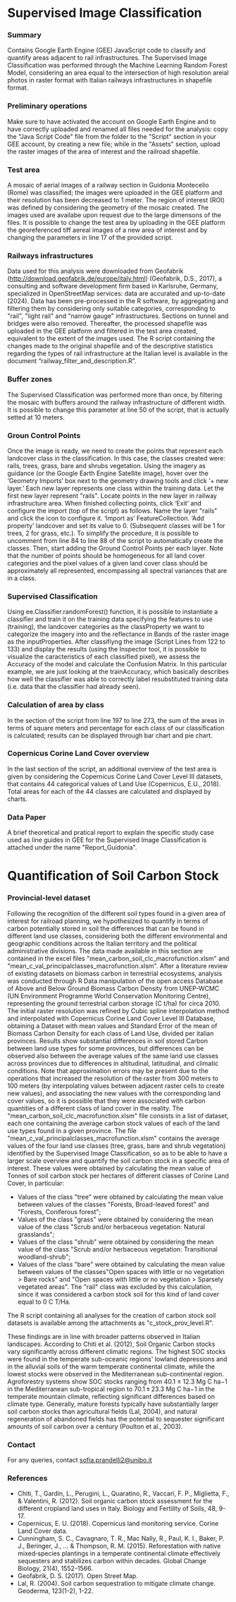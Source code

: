 # Supervised Image Classification
### Summary
Contains Google Earth Engine (GEE) JavaScript code to classify and quantify areas adjacent to rail infrastructures. The Supervised Image Classification was performed through the Machine Learning Random Forest Model, considering an area equal to the intersection of high resolution areial photos in raster format with Italian railways infrastructures in shapefile format. 

### Preliminary operations
Make sure to have activated the account on Google Earth Engine and to have correctly uploaded and renamed all files needed for the analysis: copy the "Java Script Code" file from the folder to the "Script" section in your GEE account, by creating a new file; while in the "Assets" section, upload the raster images of the area of interest and the railroad shapefile.

### Test area
A mosaic of aerial images of a railway section in Guidonia Montecelio (Rome) was classified; the images were uploaded in the GEE platform and their resolution has been decreased to 1 meter. The region of interest (ROI) was defined by considering the geometry of the mosaic created. The images used are availabe upon request due to the large dimensons of the files.
It is possible to change the test area by uploading in the GEE platform the georeferenced tiff aereal images of a new area of interest and by changing the parameters in line 17 of the provided script.

### Railways infrastructures
Data used for this analysis were downloaded from Geofabrik (http://download.geofabrik.de/europe/italy.html) (Geofabrik, D.S., 2017), a consulting and software development firm based in Karlsruhe, Germany, specialized in OpenStreetMap services: data are accurated and up-to-date (2024). Data has been pre-processed in the R software, by aggregating and filtering them by considering only suitable categories, corresponding to "rail", "light rail" and "narrow gauge" infrastructures. Sections on tunnel and bridges were also removed. Thereafter, the processed shapefile was uploaded in the GEE platform and filtered in the test area created, equivalent to the extent of the images used. 
The R script containing the changes made to the original shapefile and of the descriptive statistics regarding the types of rail infrastructure at the Italian level is available in the document “railway_filter_and_description.R”.

### Buffer zones
The Supervised Classification was performed more than once, by filtering the mosaic with buffers around the railway infrastructure of different width. It is possible to change this parameter at line 50 of the script, that is actually setted at 10 meters.

### Groun Control Points
Once the image is ready, we need to create the points that represent each landcover class in the classification. In this case, the classes created were: rails, trees, grass, bare and shrubs vegetation.
Using the imagery as guidance (or the Google Earth Engine Satellite image), hover over the ‘Geometry Imports’ box next to the geometry drawing tools and click ‘+ new layer.’ Each new layer represents one class within the training data. Let the first new layer represent "rails". Locate points in the new layer in railway infrastructure area. When finished collecting points, click ‘Exit’ and configure the import (top of the script) as follows. Name the layer "rails" and click the icon to configure it. ‘Import as’ FeatureCollection. ‘Add property’ landcover and set its value to 0. (Subsequent classes will be 1 for trees, 2 for grass, etc.). 
To simplify the procedure, it is possible to uncomment from line 84 to line 88 of the script to automatically create the classes. Then, start adding the Ground Control Points per each layer. Note that the number of points should be homogeneous for all land cover categories and the pixel values ​​of a given land cover class should be approximately all represented, encompassing all spectral variances that are in a class.

<!-- Keep in mind that you want to encompass all spectral variances that are in a class. We will look into assessing the quality of polygons in the next section. In general, each class should be normally distributed and not overlapping substantially with any other class. da spiegare meglio -->

### Supervised Classification
Using ee.Classifier.randomForest() function, it is possible to instantiate a classifier and train it on the training data specifying the features to use (training), the landcover categories as the classProperty we want to categorize the imagery into and the reflectance in Bands of the raster image as the inputProperties.
After classifiyng the image (Script Lines from 122 to 133) and display the results (using the Inspector tool, it is possible to visualize the caracteristics of each classified pixel), we assess the Accuracy of the model and calculate the Confusion Matrix. 
In this particular example, we are just looking at the trainAccuracy, which basically describes how well the classifier was able to correctly label resubstituted training data (i.e. data that the classifier had already seen).

### Calculation of area by class
In the section of the script from line 197 to line 273, the sum of the areas in terms of square meters and percentage for each class of our classification is calculated; results can be displayed through bar chart and pie chart.

### Copernicus Corine Land Cover overview
In the last section of the script, an additional overview of the test area is given by considering the Copernicus Corine Land Cover Level III datasets, that contains 44 categorical values of Land Use (Copernicus, E.U., 2018). Total areas for each of the 44 classes are calculated and displayed by charts. 

### Data Paper
A brief theoretical and pratical report to explain the specific study case used as line guides in GEE for the Supervised Image Classification is attached under the name "Report_Guidonia".

# Quantification of Soil Carbon Stock 
### Provincial-level dataset
Following the recognition of the different soil types found in a given area of interest for railroad planning, we hypothesized to quantify in terms of carbon potentially stored in soil the differences that can be found in different land use classes, considering both the different environmental and geographic conditions across the Italian territory and the political administrative divisions. The data made available in this section are contained in the excel files "mean_carbon_soil_clc_macrofunction.xlsm" and "mean_c_val_principalclasses_macrofunction.xlsm". After a literature review of existing datasets on biomass carbon in terrestrial ecosystems, analysis was conducted through R Data manipulation of the open access Database of Above and Below Ground Biomass Carbon Density from UNEP-WCMC (UN Environment Programme World Conservation Monitoring Centre), representing the ground terrestrial carbon storage (C t/ha) for circa 2010. The initial raster resolution was refined by Cubic spline interpolation method and interpolated with Copernicus Corine Land Cover Level III Database, obtaining a Dataset with mean values  and Standard Error of the mean of Biomass Carbon Density for each class of Land Use, divided per italian provinces. Results show substantial differences in soil stored Carbon between land use types for some provinces, but differences can be observed also between the average values of the same land use classes across provinces due to differences in altitudinal, latitudinal, and climatic conditions. Note that approximation errors may be present due to the operations that increased the resolution of the raster from 300 meters to 100 meters (by interpolating values between adjacent raster cells to create new values), and associating the new values with the corresponding land cover values, so it is possible that they were associated with carbon quantities of a different class of land cover in the reality. The "mean_carbon_soil_clc_macrofunction.xlsm" file consists in a list of dataset, each one containing the average carbon stock values of each of the land use types found in a given province.
The file "mean_c_val_principalclasses_macrofunction.xlsm" contains the average values ​​of the four land use classes (tree, grass, bare and shrub vegetation) identified by the Supervised Image Classification, so as to be able to have a larger scale overview and quantify the soil carbon stock in a specific area of ​​interest. These values were obtained by calculating the mean value of Tonnes of soil carbon stock per hectares of different classes of Corine Land Cover, in particular:
- Values of the class "tree" were obtained by calculating the mean value between values of the classes "Forests, Broad-leaved forest" and "Forests, Coniferous forest";
- Values of the class "grass" were obtained by considering the mean value of the class "Scrub and/or herbaceous vegetation: Natural grasslands";
- Values of the class "shrub" were obtained by considering the mean value of the class "Scrub and/or herbaceous vegetation: Transitional woodland-shrub";
- Values of the class "bare" were obtained by calculating the mean value between values of the classes"Open spaces with little or no vegetation > Bare rocks" and "Open spaces with little or no vegetation > Sparsely vegetated areas".
The "rail" class was excluded by this calculation, since it was considered a carbon stock soil for this kind of land cover equal to 0 C T/Ha.

The R script containing all analyses for the creation of carbon stock soil datasets is available among the attachments as "c_stock_prov_level.R".

These findings are in line with broader patterns observed in Italian landscapes. According to Chiti et al. (2012), Soil Organic Carbon stocks vary significantly across different climatic regions. The highest SOC stocks were found in the temperate sub-oceanic regions' lowland depressions and in the alluvial soils of the warm temperate continental climate, while the lowest stocks were observed in the Mediterranean sub-continental region. Agroforestry systems show SOC stocks ranging from 40.1 ± 12.3 Mg C ha−1 in the Mediterranean sub-tropical region to 70.1 ± 23.3 Mg C ha−1 in the temperate mountain climate, reflecting significant differences based on climate type. Generally, mature forests typically have substantially larger soil carbon stocks than agricultural fields (Lal, 2004), and natural regeneration of abandoned fields has the potential to sequester significant amounts of soil carbon over a century (Poulton et al., 2003).

### Contact
For any queries, contact sofia.prandelli2@unibo.it

### References
- Chiti, T., Gardin, L., Perugini, L., Quaratino, R., Vaccari, F. P., Miglietta, F., & Valentini, R. (2012). Soil organic carbon stock assessment for the different cropland land uses in Italy. Biology and Fertility of Soils, 48, 9-17.
- Copernicus, E. U. (2018). Copernicus land monitoring service. Corine Land Cover data.
- Cunningham, S. C., Cavagnaro, T. R., Mac Nally, R., Paul, K. I., Baker, P. J., Beringer, J., ... & Thompson, R. M. (2015). Reforestation with native mixed‐species plantings in a temperate continental climate effectively sequesters and stabilizes carbon within decades. Global Change Biology, 21(4), 1552-1566.
- Geofabrik, D. S. (2017). Open Street Map.
- Lal, R. (2004). Soil carbon sequestration to mitigate climate change. Geoderma, 123(1-2), 1-22.




